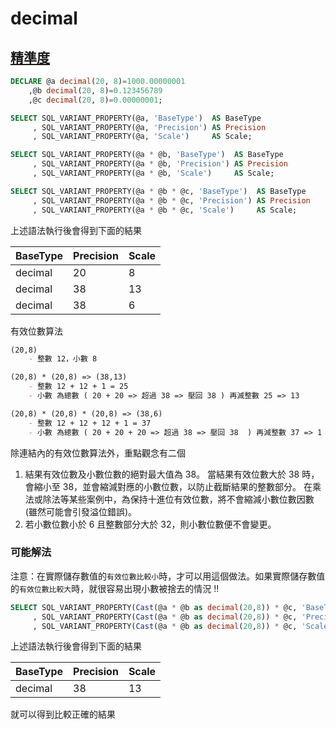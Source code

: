 # decimal

## [精準度](https://docs.microsoft.com/zh-tw/sql/t-sql/data-types/precision-scale-and-length-transact-sql)

```sql
DECLARE @a decimal(20, 8)=1000.00000001
    ,@b decimal(20, 8)=0.123456789
    ,@c decimal(20, 8)=0.00000001;

SELECT SQL_VARIANT_PROPERTY(@a, 'BaseType')  AS BaseType
     , SQL_VARIANT_PROPERTY(@a, 'Precision') AS Precision
     , SQL_VARIANT_PROPERTY(@a, 'Scale')     AS Scale;

SELECT SQL_VARIANT_PROPERTY(@a * @b, 'BaseType')  AS BaseType
     , SQL_VARIANT_PROPERTY(@a * @b, 'Precision') AS Precision
     , SQL_VARIANT_PROPERTY(@a * @b, 'Scale')     AS Scale;

SELECT SQL_VARIANT_PROPERTY(@a * @b * @c, 'BaseType')  AS BaseType
     , SQL_VARIANT_PROPERTY(@a * @b * @c, 'Precision') AS Precision
     , SQL_VARIANT_PROPERTY(@a * @b * @c, 'Scale')     AS Scale;
```

上述語法執行後會得到下面的結果

| BaseType | Precision | Scale |
| -------- | --------- | ----- |
| decimal  | 20        | 8     |
| decimal  | 38        | 13    |
| decimal  | 38        | 6     |


有效位數算法

```markdown
(20,8)
    - 整數 12，小數 8

(20,8) * (20,8) => (38,13)
    - 整數 12 + 12 + 1 = 25
    - 小數 為總數 ( 20 + 20 => 超過 38 => 壓回 38 ) 再減整數 25 => 13

(20,8) * (20,8) * (20,8) => (38,6)
    - 整數 12 + 12 + 12 + 1 = 37
    - 小數 為總數 ( 20 + 20 + 20 => 超過 38 => 壓回 38  ) 再減整數 37 => 1 => 因為小數位數不能小於 6， 所以 => 6
```

除連結內的有效位數算法外，重點觀念有二個

1. 結果有效位數及小數位數的絕對最大值為 38。 當結果有效位數大於 38 時，會縮小至 38，並會縮減對應的小數位數，以防止截斷結果的整數部分。 在乘法或除法等某些案例中，為保持十進位有效位數，將不會縮減小數位數因數 (雖然可能會引發溢位錯誤)。
1. 若小數位數小於 6 且整數部分大於 32，則小數位數便不會變更。

### 可能解法

注意：在實際儲存數值的`有效位數比較小`時，才可以用這個做法。如果實際儲存數值的`有效位數比較大`時，就很容易出現小數被捨去的情況 !!

```sql
SELECT SQL_VARIANT_PROPERTY(Cast(@a * @b as decimal(20,8)) * @c, 'BaseType')  AS BaseType
     , SQL_VARIANT_PROPERTY(Cast(@a * @b as decimal(20,8)) * @c, 'Precision') AS Precision
     , SQL_VARIANT_PROPERTY(Cast(@a * @b as decimal(20,8)) * @c, 'Scale')     AS Scale
```

上述語法執行後會得到下面的結果

| BaseType | Precision | Scale |
| -------- | --------- | ----- |
| decimal  | 38        | 13    |

就可以得到比較正確的結果


